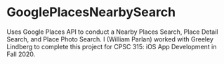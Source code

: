 # GooglePlacesNearbySearch
Uses Google Places API to conduct a Nearby Places Search, Place Detail Search, and Place Photo Search.
I (William Parlan) worked with Greeley Lindberg to complete this project for CPSC 315: iOS App Development in Fall 2020.
